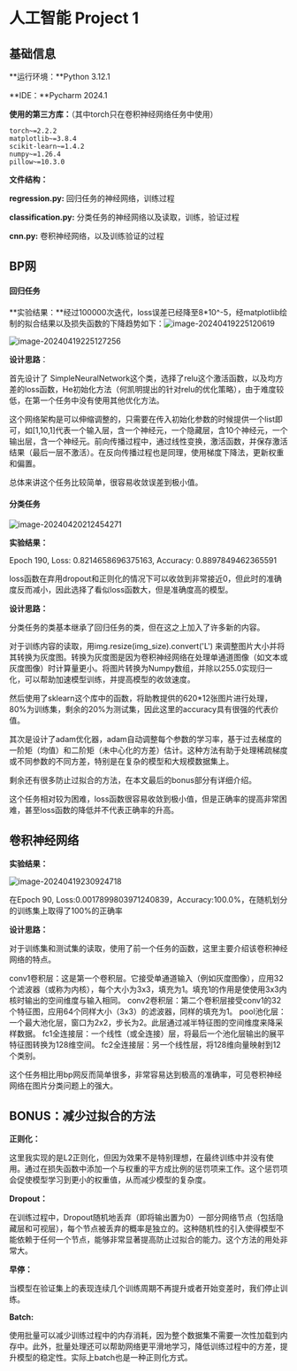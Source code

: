# 人工智能 Project 1

## 基础信息

**运行环境：**Python 3.12.1 

**IDE：**Pycharm 2024.1

**使用的第三方库：**（其中torch只在卷积神经网络任务中使用）

```
torch~=2.2.2
matplotlib~=3.8.4
scikit-learn~=1.4.2
numpy~=1.26.4
pillow~=10.3.0
```

**文件结构：**

**regression.py:** 回归任务的神经网络，训练过程

**classification.py:** 分类任务的神经网络以及读取，训练，验证过程

**cnn.py:** 卷积神经网络，以及训练验证的过程

## BP网

#### 回归任务

**实验结果：**经过100000次迭代，loss误差已经降至8*10^-5，经matplotlib绘制的拟合结果以及损失函数的下降趋势如下：![image-20240419225120619](C:\Users\ASUS\AppData\Roaming\Typora\typora-user-images\image-20240419225120619.png)

![image-20240419225127256](C:\Users\ASUS\AppData\Roaming\Typora\typora-user-images\image-20240419225127256.png)

**设计思路**：

首先设计了 SimpleNeuralNetwork这个类，选择了relu这个激活函数，以及均方差的loss函数，He初始化方法（何凯明提出的针对relu的优化策略），由于难度较低，在第一个任务中没有使用其他优化方法。

这个网络架构是可以伸缩调整的，只需要在传入初始化参数的时候提供一个list即可，如[1,10,1]代表一个输入层，含一个神经元，一个隐藏层，含10个神经元，一个输出层，含一个神经元。前向传播过程中，通过线性变换，激活函数，并保存激活结果（最后一层不激活）。在反向传播过程也是同理，使用梯度下降法，更新权重和偏置。

总体来讲这个任务比较简单，很容易收敛误差到极小值。

#### 分类任务

![image-20240420212454271](C:\Users\ASUS\AppData\Roaming\Typora\typora-user-images\image-20240420212454271.png)

**实验结果：**

Epoch 190, Loss: 0.8214658696375163, Accuracy: 0.8897849462365591

loss函数在弃用dropout和正则化的情况下可以收敛到非常接近0，但此时的准确度反而减小，因此选择了看似loss函数大，但是准确度高的模型。

**设计思路：**

分类任务的类基本继承了回归任务的类，但在这之上加入了许多新的内容。

对于训练内容的读取，用img.resize(img_size).convert('L') 来调整图片大小并将其转换为灰度图。转换为灰度图是因为卷积神经网络在处理单通道图像（如文本或灰度图像）时计算量更小。将图片转换为Numpy数组，并除以255.0实现归一化，可以帮助加速模型训练，并提高模型的收敛速度。

然后使用了sklearn这个库中的函数，将助教提供的620*12张图片进行处理，80%为训练集，剩余的20%为测试集，因此这里的accuracy具有很强的代表价值。

其次是设计了adam优化器，adam自动调整每个参数的学习率，基于过去梯度的一阶矩（均值）和二阶矩（未中心化的方差）估计。这种方法有助于处理稀疏梯度或不同参数的不同方差，特别是在复杂的模型和大规模数据集上。

剩余还有很多防止过拟合的方法，在本文最后的bonus部分有详细介绍。

这个任务相对较为困难，loss函数很容易收敛到极小值，但是正确率的提高非常困难，甚至loss函数的降低并不代表正确率的升高。

## 卷积神经网络

**实验结果：**

![image-20240419230924718](C:\Users\ASUS\AppData\Roaming\Typora\typora-user-images\image-20240419230924718.png)

在Epoch 90,  Loss:0.0017899803971240839，Accuracy:100.0%，在随机划分的训练集上取得了100%的正确率

**设计思路：**

对于训练集和测试集的读取，使用了前一个任务的函数，这里主要介绍该卷积神经网络的特点。

conv1卷积层：这是第一个卷积层。它接受单通道输入（例如灰度图像），应用32个滤波器（或称为内核），每个大小为3x3，填充为1。填充1的作用是使使用3x3内核时输出的空间维度与输入相同。
conv2卷积层：第二个卷积层接受conv1的32个特征图，应用64个同样大小（3x3）的滤波器，同样的填充为1。
pool池化层：一个最大池化层，窗口为2x2，步长为2。此层通过减半特征图的空间维度来降采样数据。
fc1全连接层：一个线性（或全连接）层，将最后一个池化层输出的展平特征图转换为128维空间。
fc2全连接层：另一个线性层，将128维向量映射到12个类别。

这个任务相比用bp网反而简单很多，非常容易达到极高的准确率，可见卷积神经网络在图片分类问题上的强大。

## BONUS：减少过拟合的方法

**正则化：**

这里我实现的是L2正则化，但因为效果不是特别理想，在最终训练中并没有使用。通过在损失函数中添加一个与权重的平方成比例的惩罚项来工作。这个惩罚项会促使模型学习到更小的权重值，从而减少模型的复杂度。

**Dropout：**

在训练过程中，Dropout随机地丢弃（即将输出置为0）一部分网络节点（包括隐藏层和可视层），每个节点被丢弃的概率是独立的。这种随机性的引入使得模型不能依赖于任何一个节点，能够非常显著提高防止过拟合的能力。这个方法的用处非常大。

**早停：**

当模型在验证集上的表现连续几个训练周期不再提升或者开始变差时，我们停止训练。

**Batch:**

使用批量可以减少训练过程中的内存消耗，因为整个数据集不需要一次性加载到内存中。此外，批量处理还可以帮助网络更平滑地学习，降低训练过程中的方差，提升模型的稳定性。实际上batch也是一种正则化方式。
